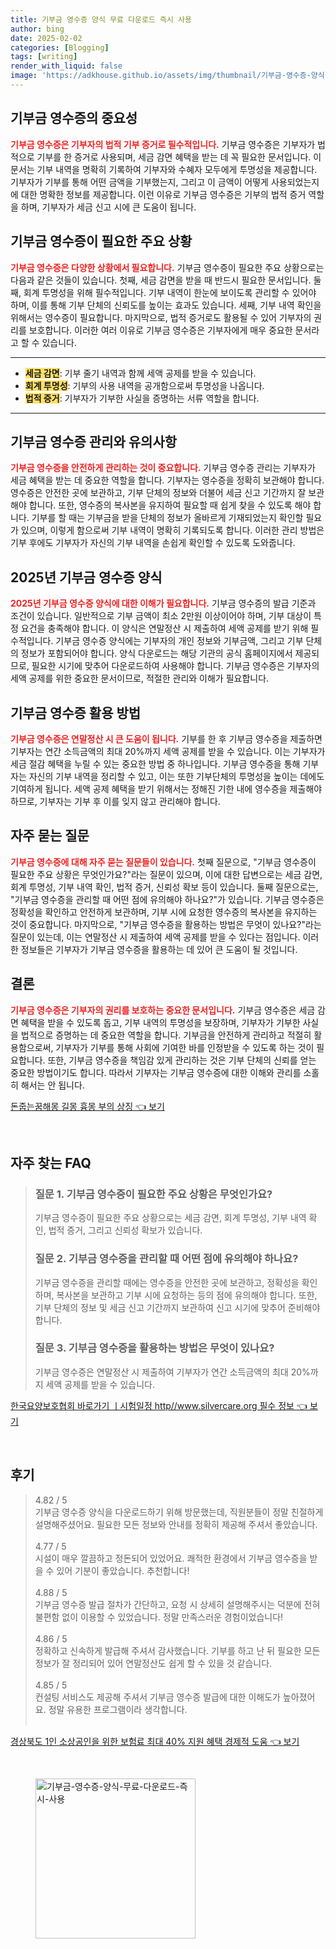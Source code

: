 ```yaml
---
title: 기부금 영수증 양식 무료 다운로드 즉시 사용
author: bing
date: 2025-02-02
categories: [Blogging]
tags: [writing]
render_with_liquid: false
image: 'https://adkhouse.github.io/assets/img/thumbnail/기부금-영수증-양식-무료-다운로드-즉시-사용.webp'
---
```



<h2 id='기부금 영수증의 중요성'>기부금 영수증의 중요성</h2>

<p><b><span style="color: #ee2323;">기부금 영수증은 기부자의 법적 기부 증거로 필수적입니다.</span></b> 기부금 영수증은 기부자가 법적으로 기부를 한 증거로 사용되며, 세금 감면 혜택을 받는 데 꼭 필요한 문서입니다. 이 문서는 기부 내역을 명확히 기록하여 기부자와 수혜자 모두에게 투명성을 제공합니다. 기부자가 기부를 통해 어떤 금액을 기부했는지, 그리고 이 금액이 어떻게 사용되었는지에 대한 명확한 정보를 제공합니다. 이런 이유로 기부금 영수증은 기부의 법적 증거 역할을 하며, 기부자가 세금 신고 시에 큰 도움이 됩니다.</p>

<h2 id='기부금 영수증이 필요한 주요 상황'>기부금 영수증이 필요한 주요 상황</h2>

<p><b><span style="color: #ee2323;">기부금 영수증은 다양한 상황에서 필요합니다.</span></b> 기부금 영수증이 필요한 주요 상황으로는 다음과 같은 것들이 있습니다. 첫째, 세금 감면을 받을 때 반드시 필요한 문서입니다. 둘째, 회계 투명성을 위해 필수적입니다. 기부 내역이 한눈에 보이도록 관리할 수 있어야 하며, 이를 통해 기부 단체의 신뢰도를 높이는 효과도 있습니다. 세째, 기부 내역 확인을 위해서는 영수증이 필요합니다. 마지막으로, 법적 증거로도 활용될 수 있어 기부자의 권리를 보호합니다. 이러한 여러 이유로 기부금 영수증은 기부자에게 매우 중요한 문서라고 할 수 있습니다.</p>

<hr />

<ul>
    <li><b><span style="background-color: #ffe066;">세금 감면</span></b>: 기부 줄기 내역과 함께 세액 공제를 받을 수 있습니다.</li>
    <li><b><span style="background-color: #ffe066;">회계 투명성</span></b>: 기부의 사용 내역을 공개함으로써 투명성을 나옵니다.</li>
    <li><b><span style="background-color: #ffe066;">법적 증거</span></b>: 기부자가 기부한 사실을 증명하는 서류 역할을 합니다.</li>
</ul>

<hr />

<h2 id='기부금 영수증 관리와 유의사항'>기부금 영수증 관리와 유의사항</h2>

<p><b><span style="color: #ee2323;">기부금 영수증을 안전하게 관리하는 것이 중요합니다.</span></b> 기부금 영수증 관리는 기부자가 세금 혜택을 받는 데 중요한 역할을 합니다. 기부자는 영수증을 정확히 보관해야 합니다. 영수증은 안전한 곳에 보관하고, 기부 단체의 정보와 더불어 세금 신고 기간까지 잘 보관해야 합니다. 또한, 영수증의 복사본을 유지하여 필요할 때 쉽게 찾을 수 있도록 해야 합니다. 기부를 할 때는 기부금을 받을 단체의 정보가 올바르게 기재되었는지 확인할 필요가 있으며, 이렇게 함으로써 기부 내역이 명확히 기록되도록 합니다. 이러한 관리 방법은 기부 후에도 기부자가 자신의 기부 내역을 손쉽게 확인할 수 있도록 도와줍니다.</p>

<h2 id='2025년 기부금 영수증 양식'>2025년 기부금 영수증 양식</h2>

<p><b><span style="color: #ee2323;">2025년 기부금 영수증 양식에 대한 이해가 필요합니다.</span></b> 기부금 영수증의 발급 기준과 조건이 있습니다. 일반적으로 기부 금액이 최소 2만원 이상이어야 하며, 기부 대상이 특정 요건을 충족해야 합니다. 이 양식은 연말정산 시 제출하여 세액 공제를 받기 위해 필수적입니다. 기부금 영수증 양식에는 기부자의 개인 정보와 기부금액, 그리고 기부 단체의 정보가 포함되어야 합니다. 양식 다운로드는 해당 기관의 공식 홈페이지에서 제공되므로, 필요한 시기에 맞추어 다운로드하여 사용해야 합니다. 기부금 영수증은 기부자의 세액 공제를 위한 중요한 문서이므로, 적절한 관리와 이해가 필요합니다.</p>

<h2 id='기부금 영수증 활용 방법'>기부금 영수증 활용 방법</h2>

<p><b><span style="color: #ee2323;">기부금 영수증은 연말정산 시 큰 도움이 됩니다.</span></b> 기부를 한 후 기부금 영수증을 제출하면 기부자는 연간 소득금액의 최대 20%까지 세액 공제를 받을 수 있습니다. 이는 기부자가 세금 절감 혜택을 누릴 수 있는 중요한 방법 중 하나입니다. 기부금 영수증을 통해 기부자는 자신의 기부 내역을 정리할 수 있고, 이는 또한 기부단체의 투명성을 높이는 데에도 기여하게 됩니다. 세액 공제 혜택을 받기 위해서는 정해진 기한 내에 영수증을 제출해야 하므로, 기부자는 기부 후 이를 잊지 않고 관리해야 합니다.</p>

<h2 id='자주 묻는 질문'>자주 묻는 질문</h2>

<p><b><span style="color: #ee2323;">기부금 영수증에 대해 자주 묻는 질문들이 있습니다.</span></b> 첫째 질문으로, "기부금 영수증이 필요한 주요 상황은 무엇인가요?"라는 질문이 있으며, 이에 대한 답변으로는 세금 감면, 회계 투명성, 기부 내역 확인, 법적 증거, 신뢰성 확보 등이 있습니다. 둘째 질문으로는, "기부금 영수증을 관리할 때 어떤 점에 유의해야 하나요?"가 있습니다. 기부금 영수증은 정확성을 확인하고 안전하게 보관하며, 기부 시에 요청한 영수증의 복사본을 유지하는 것이 중요합니다. 마지막으로, "기부금 영수증을 활용하는 방법은 무엇이 있나요?"라는 질문이 있는데, 이는 연말정산 시 제출하여 세액 공제를 받을 수 있다는 점입니다. 이러한 정보들은 기부자가 기부금 영수증을 활용하는 데 있어 큰 도움이 될 것입니다.</p>

<h2 id='결론'>결론</h2>

<p><b><span style="color: #ee2323;">기부금 영수증은 기부자의 권리를 보호하는 중요한 문서입니다.</span></b> 기부금 영수증은 세금 감면 혜택을 받을 수 있도록 돕고, 기부 내역의 투명성을 보장하며, 기부자가 기부한 사실을 법적으로 증명하는 데 중요한 역할을 합니다. 기부금을 안전하게 관리하고 적절히 활용함으로써, 기부자가 기부를 통해 사회에 기여한 바를 인정받을 수 있도록 하는 것이 필요합니다. 또한, 기부금 영수증을 책임감 있게 관리하는 것은 기부 단체의 신뢰를 얻는 중요한 방법이기도 합니다. 따라서 기부자는 기부금 영수증에 대한 이해와 관리를 소홀히 해서는 안 됩니다.</p>


<p><a class="click-button" title="돈줍는꿈해몽 길몽 흉몽 부의 상징" href="https://adkhouse.github.io/posts/%EB%8F%88%EC%A4%8D%EB%8A%94%EA%BF%88%ED%95%B4%EB%AA%BD-%EA%B8%B8%EB%AA%BD-%ED%9D%89%EB%AA%BD-%EB%B6%80%EC%9D%98-%EC%83%81%EC%A7%95/" rel="dofollow">돈줍는꿈해몽 길몽 흉몽 부의 상징 👈 보기</a></p><br>
<h2 id='자주_찾는_FAQ'>자주 찾는 FAQ</h2>
<div itemscope="" itemtype="https://schema.org/FAQPage"> 
<blockquote> 
<div itemscope="" itemprop="mainEntity" itemtype="https://schema.org/Question"> 
<h3 itemprop="name">질문 1. 기부금 영수증이 필요한 주요 상황은 무엇인가요?</h3> 
<div itemscope="" itemprop="acceptedAnswer" itemtype="https://schema.org/Answer"> 
<span itemprop="text"> 
<p>기부금 영수증이 필요한 주요 상황으로는 세금 감면, 회계 투명성, 기부 내역 확인, 법적 증거, 그리고 신뢰성 확보가 있습니다.</p> 
</span> 
</div> 
</div> 

<div itemscope="" itemprop="mainEntity" itemtype="https://schema.org/Question"> 
<h3 itemprop="name">질문 2. 기부금 영수증을 관리할 때 어떤 점에 유의해야 하나요?</h3> 
<div itemscope="" itemprop="acceptedAnswer" itemtype="https://schema.org/Answer"> 
<span itemprop="text"> 
<p>기부금 영수증을 관리할 때에는 영수증을 안전한 곳에 보관하고, 정확성을 확인하며, 복사본을 보관하고 기부 시에 요청하는 등의 점에 유의해야 합니다. 또한, 기부 단체의 정보 및 세금 신고 기간까지 보관하여 신고 시기에 맞추어 준비해야 합니다.</p> 
</span> 
</div> 
</div> 

<div itemscope="" itemprop="mainEntity" itemtype="https://schema.org/Question"> 
<h3 itemprop="name">질문 3. 기부금 영수증을 활용하는 방법은 무엇이 있나요?</h3> 
<div itemscope="" itemprop="acceptedAnswer" itemtype="https://schema.org/Answer"> 
<span itemprop="text"> 
<p>기부금 영수증은 연말정산 시 제출하여 기부자가 연간 소득금액의 최대 20%까지 세액 공제를 받을 수 있습니다.</p> 
</span> 
</div> 
</div> 
</blockquote> 
</div>
<p><a class="click-button" title="한국요양보호협회 바로가기 ㅣ시험일정 http//www.silvercare.org 필수 정보" href="https://adkhouse.github.io/posts/%ED%95%9C%EA%B5%AD%EC%9A%94%EC%96%91%EB%B3%B4%ED%98%B8%ED%98%91%ED%9A%8C-%EB%B0%94%EB%A1%9C%EA%B0%80%EA%B8%B0-%E3%85%A3%EC%8B%9C%ED%97%98%EC%9D%BC%EC%A0%95-httpwww.silvercare.org-%ED%95%84%EC%88%98-%EC%A0%95%EB%B3%B4/" rel="dofollow">한국요양보호협회 바로가기 ㅣ시험일정 http//www.silvercare.org 필수 정보 👈 보기</a></p><br>
<h2 id='후기'>후기</h2>
<div itemscope itemtype="https://schema.org/Product">
  <blockquote>
  <div itemprop="review" itemscope itemtype="https://schema.org/Review">
      <div itemprop="reviewRating" itemscope itemtype="https://schema.org/Rating"> <span itemprop="ratingValue">4.82</span> / <span itemprop="bestRating">5</span> </div>
      <span itemprop="reviewBody">기부금 영수증 양식을 다운로드하기 위해 방문했는데, 직원분들이 정말 친절하게 설명해주셨어요. 필요한 모든 정보와 안내를 정확히 제공해 주셔서 좋았습니다.</span>
  </div>
  <br>
  <div itemprop="review" itemscope itemtype="https://schema.org/Review">
      <div itemprop="reviewRating" itemscope itemtype="https://schema.org/Rating"> <span itemprop="ratingValue">4.77</span> / <span itemprop="bestRating">5</span> </div>
      <span itemprop="reviewBody">시설이 매우 깔끔하고 정돈되어 있었어요. 쾌적한 환경에서 기부금 영수증을 받을 수 있어 기분이 좋았습니다. 추천합니다!</span>
  </div>
  <br>
  <div itemprop="review" itemscope itemtype="https://schema.org/Review">
      <div itemprop="reviewRating" itemscope itemtype="https://schema.org/Rating"> <span itemprop="ratingValue">4.88</span> / <span itemprop="bestRating">5</span> </div>
      <span itemprop="reviewBody">기부금 영수증 발급 절차가 간단하고, 요청 시 상세히 설명해주시는 덕분에 전혀 불편함 없이 이용할 수 있었습니다. 정말 만족스러운 경험이었습니다!</span>
  </div>
  <br>
  <div itemprop="review" itemscope itemtype="https://schema.org/Review">
      <div itemprop="reviewRating" itemscope itemtype="https://schema.org/Rating"> <span itemprop="ratingValue">4.86</span> / <span itemprop="bestRating">5</span> </div>
      <span itemprop="reviewBody">정확하고 신속하게 발급해 주셔서 감사했습니다. 기부를 하고 난 뒤 필요한 모든 정보가 잘 정리되어 있어 연말정산도 쉽게 할 수 있을 것 같습니다.</span>
  </div>
  <br>
  <div itemprop="review" itemscope itemtype="https://schema.org/Review">
      <div itemprop="reviewRating" itemscope itemtype="https://schema.org/Rating"> <span itemprop="ratingValue">4.85</span> / <span itemprop="bestRating">5</span> </div>
      <span itemprop="reviewBody">컨설팅 서비스도 제공해 주셔서 기부금 영수증 발급에 대한 이해도가 높아졌어요. 정말 유용한 프로그램이라 생각합니다.</span>
  </div>
  <br>
  </blockquote>
</div>
<p><a class="click-button" title="경상북도 1인 소상공인을 위한 보험료 최대 40% 지원 혜택 경제적 도움" href="https://adkhouse.github.io/posts/%EA%B2%BD%EC%83%81%EB%B6%81%EB%8F%84-1%EC%9D%B8-%EC%86%8C%EC%83%81%EA%B3%B5%EC%9D%B8%EC%9D%84-%EC%9C%84%ED%95%9C-%EB%B3%B4%ED%97%98%EB%A3%8C-%EC%B5%9C%EB%8C%80-40-%EC%A7%80%EC%9B%90-%ED%98%9C%ED%83%9D-%EA%B2%BD%EC%A0%9C%EC%A0%81-%EB%8F%84%EC%9B%80/" rel="dofollow">경상북도 1인 소상공인을 위한 보험료 최대 40% 지원 혜택 경제적 도움 👈 보기</a></p><br>
<figure class="image"><img src="https://adkhouse.github.io/assets/img/thumbnail/기부금-영수증-양식-무료-다운로드-즉시-사용.webp" alt="기부금-영수증-양식-무료-다운로드-즉시-사용" width="256" height="256"></figure>